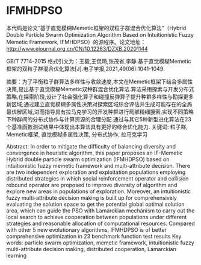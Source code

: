 # IFMHDPSO 

本代码是论文“基于直觉模糊Memetic框架的双粒子群混合优化算法”（Hybrid Double Particle Swarm Optimization Algorithm Based on Intuitionistic Fuzzy Memetic Framework, IFMHDPSO）的源程序。论文地址：http://www.ejournal.org.cn/CN/10.12263/DZXB.20201144

GB/T 7714-2015 格式引文为：王毅,王侃琦,张茂省,李静.基于直觉模糊Memetic框架的双粒子群混合优化算法[J].电子学报,2021,49(06):1041-1049.

摘要：为了平衡粒子群算法多样性与收敛速度,本文在Memetic框架下结合多属性决策,提出基于直觉模糊Memetic双种群混合优化算法.算法采用探索与开发分布式策略,在探索阶段,设计了社会强化算子和碰撞反弹算子提升种群多样性与勘探更多新区域;通过建立直觉模糊多属性决策对探索区域综合评估并生成可能存在的全局最优解区域,进而指导具有拉马克学习的开发种群进行局部精细搜索,实现不同策略下种群间的分布式协作与计算资源的合理分配.通过与其它5种新型进化算法在23个基准函数测试结果中体现出本算法具有更好的综合优化能力. 
关键词: 粒子群, Memetic框架, 直觉模糊多属性决策, 分布式协作, 拉马克学习

Abstract: In order to mitigate the difficulty of balancing diversity and convergence in heuristic algorithm, this paper proposes an IF-Memetic Hybrid double particle swarm optimization (IFMHDPSO) based on intuitionistic fuzzy memetic framework and multi-attribute decision. There are two independent exploration and exploitation populations employing distributed strategies in which social reinforcement operator and collision rebound operator are proposed to improve diversity of algorithm and explore new areas in populations of exploration. Moreover, an intuitionistic fuzzy multi-attribute decision making is built up for comprehensively evaluating the solution space to get the potential global optimal solution area, which can guide the PSO with Lamarckian mechanism to carry out the local search to achieve cooperation between populations under different strategies and reasonable allocation of computational resources. Compared with other 5 new evolutionary algorithms, IFMHDPSO is of better comprehensive optimization in 23 benchmark function test results
Key words: particle swarm optimization, memetic framework, intuitionistic fuzzy multi-attribute decision making, distributed cooperation, Lamarckian learning

